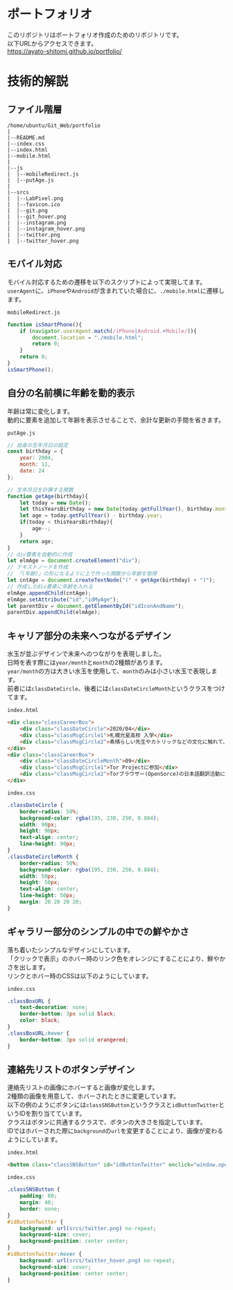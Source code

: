 # ポートフォリオ

このリポジトリはポートフォリオ作成のためのリポジトリです。<br>
以下URLからアクセスできます。<br>
https://ayato-shitomi.github.io/portfolio/

# 技術的解説

## ファイル階層

```
/home/ubuntu/Git_Web/portfolio
|
|--README.md
|--index.css
|--index.html
|--mobile.html
|
|--js
|  |--mobileRedirect.js
|  |--putAge.js
|
|--srcs
|  |--LabPixel.png
|  |--favicon.ico
|  |--git.png
|  |--git_hover.png
|  |--instagram.png
|  |--instagram_hover.png
|  |--twitter.png
|  |--twitter_hover.png
```

## **モバイル**対応

モバイル対応するための遷移を以下のスクリプトによって実現してます。<br>
`userAgent`に、`iPhone`や`Android`が含まれていた場合に、`./mobile.html`に遷移します。<br>

`mobileRedirect.js`
```js
function isSmartPhone(){
	if (navigator.userAgent.match(/iPhone|Android.+Mobile/)){
		document.location = "./mobile.html";
		return 0;
	}
	return 0;
}
isSmartPhone();
```

## 自分の名前横に年齢を**動的**表示

年齢は常に変化します。<br>
動的に要素を追加して年齢を表示させることで、余計な更新の手間を省きます。<br>

`putAge.js`
```js
// 自身の生年月日の設定
const birthday = {
	year: 2004,
	month: 11,
	date: 24
};

// 生年月日を計算する関数
function getAge(birthday){
	let today = new Date();
	let thisYearsBirthday = new Date(today.getFullYear(), birthday.month-1, birthday.date);
	let age = today.getFullYear() - birthday.year;
	if(today < thisYearsBirthday){
		age--;
	}
	return age;
}
// div要素を自動的に作成
let elmAge = document.createElement("div");
// テキストノードを作成
// 「(年齢)」の形になるように上で作った関数から年齢を取得
let cntAge = document.createTextNode("(" + getAge(birthday) + ")");
// 作成したdiv要素に年齢を入れる
elmAge.appendChild(cntAge);
elmAge.setAttribute("id","idMyAge");
let parentDiv = document.getElementById("idIconAndName");
parentDiv.appendChild(elmAge);
```

## キャリア部分の**未来へつながる**デザイン

水玉が並ぶデザインで未来へのつながりを表現しました。<br>
日時を表す際には`year/month`と`month`の2種類があります。<br>
`year/month`の方は大きい水玉を使用して、`month`のみは小さい水玉で表現します。<br>
前者には`classDateCircle`、後者には`classDateCircleMonth`というクラスをつけてます。<br>

`index.html`
```html
<div class="classCareerBox">
	<div class="classDateCircle">2020/04</div>
	<div class="classMsgCircle1">札幌光星高校 入学</div>
	<div class="classMsgCircle2">素晴らしい先生やカトリックなどの文化に触れて、後の人生観に影響を与える</div>
</div>
<div class="classCareerBox">
	<div class="classDateCircleMonth">09</div>
	<div class="classMsgCircle1">Tor Projectに参加</div>
	<div class="classMsgCircle2">Torブラウザー(OpenSorce)の日本語翻訳活動に参加</div>
</div>
```
`index.css`
```css
.classDateCircle {
	border-radius: 50%;
	background-color: rgba(195, 230, 250, 0.884);
	width: 90px;
	height: 90px;
	text-align: center;
	line-height: 90px;
}
.classDateCircleMonth {
	border-radius: 50%;
	background-color: rgba(195, 230, 250, 0.884);
	width: 50px;
	height: 50px;
	text-align: center;
	line-height: 50px;
	margin: 20 20 20 20;
}
```

## ギャラリー部分の**シンプル**の中での鮮やかさ

落ち着いたシンプルなデザインにしています。<br>
「クリックで表示」のホバー時のリンク色をオレンジにすることにより、鮮やかさを出します。<br>
リンクとホバー時のCSSは以下のようにしています。<br>

`index.css`
```css
.classBoxURL {
	text-decoration: none;
	border-bottom: 3px solid black;
	color: black;
}
.classBoxURL:hover {
	border-bottom: 3px solid orangered;
}
```

## 連絡先リストのボタンデザイン

連絡先リストの画像にホバーすると画像が変化します。<br>
2種類の画像を用意して、ホバーされたときに変更しています。<br>
以下の例のようにボタンには`classSNSButton`というクラスと`idButtonTwitter`というIDを割り当てています。<br>
クラスはボタンに共通するクラスで、ボタンの大きさを指定しています。<br>
IDではホバーされた際に`background`の`url`を変更することにより、画像が変わるようにしています。<br>

`index.html`
```html
<button class="classSNSButton" id="idButtonTwitter" onclick="window.open('https://twitter.com/AyatoShitomi/' + location.search)"></button>
```

`index.css`
```css
.classSNSButton {
	padding: 80;
	margin: 40;
	border: none;
}
#idButtonTwitter {
	background: url(srcs/twitter.png) no-repeat;
	background-size: cover;
	background-position: center center;
}
#idButtonTwitter:hover {
	background: url(srcs/twitter_hover.png) no-repeat;
	background-size: cover;
	background-position: center center;
}
```